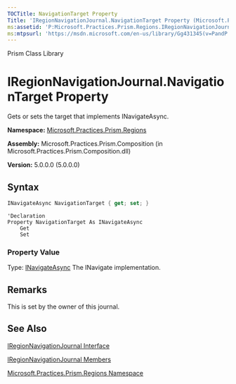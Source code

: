 ```yaml
---
TOCTitle: NavigationTarget Property
Title: 'IRegionNavigationJournal.NavigationTarget Property (Microsoft.Practices.Prism.Regions)'
ms:assetid: 'P:Microsoft.Practices.Prism.Regions.IRegionNavigationJournal.NavigationTarget'
ms:mtpsurl: 'https://msdn.microsoft.com/en-us/library/Gg431345(v=PandP.50)'
---
```


Prism Class Library

IRegionNavigationJournal.NavigationTarget Property
======================================================

Gets or sets the target that implements INavigateAsync.

**Namespace:** [Microsoft.Practices.Prism.Regions](https://msdn.microsoft.com/en-us/library/microsoft.practices.prism.regions(v=pandp.50))

**Assembly:** Microsoft.Practices.Prism.Composition (in Microsoft.Practices.Prism.Composition.dll)

**Version:** 5.0.0.0 (5.0.0.0)


## Syntax


```C#
INavigateAsync NavigationTarget { get; set; }
```
```VB
'Declaration
Property NavigationTarget As INavigateAsync
	Get
	Set
```

### Property Value

Type: [INavigateAsync](https://msdn.microsoft.com/en-us/library/microsoft.practices.prism.regions.inavigateasync(v=pandp.50))
The INavigate implementation.

Remarks
-------

 This is set by the owner of this journal.

See Also
--------


[IRegionNavigationJournal Interface](https://msdn.microsoft.com/en-us/library/microsoft.practices.prism.regions.iregionnavigationjournal(v=pandp.50))

[IRegionNavigationJournal Members](https://msdn.microsoft.com/en-us/library/microsoft.practices.prism.regions.iregionnavigationjournal_members(v=pandp.50))

[Microsoft.Practices.Prism.Regions Namespace](https://msdn.microsoft.com/en-us/library/microsoft.practices.prism.regions(v=pandp.50))

